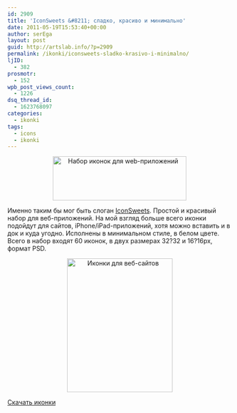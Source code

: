 ```yaml
---
id: 2909
title: 'IconSweets &#8211; сладко, красиво и минимально'
date: 2011-05-19T15:53:40+00:00
author: serEga
layout: post
guid: http://artslab.info/?p=2909
permalink: /ikonki/iconsweets-sladko-krasivo-i-minimalno/
ljID:
  - 382
prosmotr:
  - 152
wpb_post_views_count:
  - 1226
dsq_thread_id:
  - 1623768097
categories:
  - ikonki
tags:
  - icons
  - ikonki
---
```

<center>
  <a href="http://googledrive.com/host/0B9lHVSSSdxdxd0hjdUdmRzY3Tjg/iconsweets.jpg"><img src="http://googledrive.com/host/0B9lHVSSSdxdxd0hjdUdmRzY3Tjg/iconsweets-300x99.jpg" alt="Набор иконок для web-приложений" title="iconsweets" width="300" height="99" class="alignnone size-medium wp-image-2911" srcset="http://googledrive.com/host/0B9lHVSSSdxdxd0hjdUdmRzY3Tjg/iconsweets-300x99.jpg 300w, http://googledrive.com/host/0B9lHVSSSdxdxd0hjdUdmRzY3Tjg/iconsweets.jpg 424w" sizes="(max-width: 300px) 100vw, 300px" /></a>
</center>

Именно таким бы мог быть слоган [IconSweets](http://www.iconsweets.com/). Простой и красивый набор для веб-приложений. На мой взгляд больше всего иконки подойдут для сайтов, iPhone/iPad-приложений, хотя можно вставить и в док и куда угодно. Исполнены в минимальном стиле, в белом цвете. Всего в набор входят 60 иконок, в двух размерах 32?32 и 16?16px, формат PSD.

<center>
  <a href="http://googledrive.com/host/0B9lHVSSSdxdxd0hjdUdmRzY3Tjg/iconSweets.png"><img src="http://googledrive.com/host/0B9lHVSSSdxdxd0hjdUdmRzY3Tjg/iconSweets-237x300.png" alt="Иконки для веб-сайтов" title="iconSweets" width="237" height="300" class="alignnone size-medium wp-image-2912" /></a>
</center>

[Скачать иконки](http://www.iconsweets.com/)